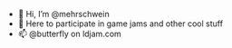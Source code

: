 - 👋 Hi, I’m @mehrschwein
- 💞️ Here to participate in game jams and other cool stuff
- 📫 @butterfly on ldjam.com

<!---
mehrschwein/mehrschwein is a ✨ special ✨ repository because its `README.md` (this file) appears on your GitHub profile.
You can click the Preview link to take a look at your changes.
--->
